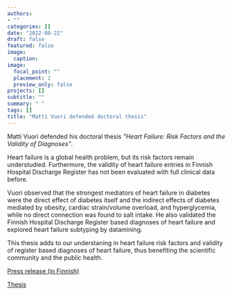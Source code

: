 ```yaml
---
authors:
- ""
categories: []
date: "2022-08-22"
draft: false
featured: false
image:
  caption: 
image:
  focal_point: ""
  placement: 2
  preview_only: false  
projects: []
subtitle: ""
summary: " "
tags: []
title: "Matti Vuori defended doctoral thesis" 
---
```


Matti Vuori defended his doctoral thesis *"Heart Failure: Risk Factors and the Validity of Diagnoses"*.

Heart failure is a global health problem, but its risk factors remain understudied. Furthermore, the validity
of heart failure entries in Finnish Hospital Discharge Register has not been evaluated with full clinical data before.

Vuori observed that the strongest mediators of heart failure in diabetes were the direct effect of diabetes itself and the indirect effects of diabetes mediated by obesity, cardiac strain/volume overload, and hyperglycemia, while no direct connection was found to salt intake. He also validated the Finnish Hospital Discharge Register based diagnoses of heart failure and explored heart failure subtyping by datamining.

This thesis adds to our understaning in heart failure risk factors and validity of register based diagnoses of heart failure, thus benefiting the scientific community and the public health.

[Press release (in Finnish)](https://www.utu.fi/fi/ajankohtaista/vaitos/uutta-tietoa-diabeteksen-mekanismeista-sydamen-vajaatoiminnan-synnyssa-myos)

[Thesis](https://urn.fi/URN:ISBN:978-951-29-8929-4)
